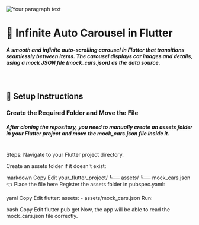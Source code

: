 

![Your paragraph text](https://github.com/user-attachments/assets/5c31d36d-3952-4e9a-8789-155f7f19e44e)


<h1>🚗 Infinite Auto Carousel in Flutter</h1>
<h5>A smooth and infinite auto-scrolling carousel in Flutter that transitions seamlessly between items. The carousel displays car images and details, using a mock JSON file (mock_cars.json) as the data source.
</h5>
<br>
<h2>📌 Setup Instructions</h2>
<h3>Create the Required Folder and Move the File</h3>
<h5>
After cloning the repository, you need to manually create an assets folder in your Flutter project and move the mock_cars.json file inside it.
</h5><br>
Steps:
Navigate to your Flutter project directory.

Create an assets folder if it doesn't exist:

markdown
Copy
Edit
your_flutter_project/
┗── assets/
    ┗── mock_cars.json  👈 Place the file here
Register the assets folder in pubspec.yaml:

yaml
Copy
Edit
flutter:
  assets:
    - assets/mock_cars.json
Run:

bash
Copy
Edit
flutter pub get
Now, the app will be able to read the mock_cars.json file correctly.

